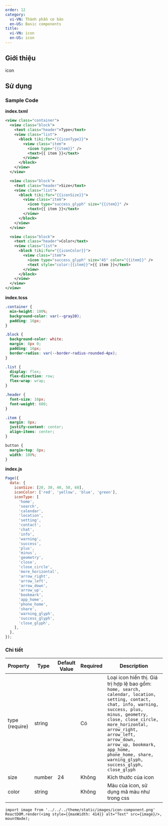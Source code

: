 ```yaml
---
order: 12
category:
  vi-VN: Thành phần cơ bản
  en-US: Basic components
title:
  vi-VN: icon
  en-US: icon
---
```


## Giới thiệu

icon

## Sử dụng

### Sample Code

**index.txml**

```xml
<view class="container">
  <view class="block">
    <text class="header">Type</text>
    <view class="list">
      <block tiki:for="{{iconType}}">
        <view class="item">
          <icon type="{{item}}" />
          <text>{{ item }}</text>
        </view>
      </block>
    </view>
  </view>

  <view class="block">
    <text class="header">Size</text>
    <view class="list">
      <block tiki:for="{{iconSize}}">
        <view class="item">
          <icon type="success_glyph" size="{{item}}" />
          <text>{{ item }}</text>
        </view>
      </block>
    </view>
  </view>

  <view class="block">
    <text class="header">Color</text>
    <view class="list">
      <block tiki:for="{{iconColor}}">
        <view class="item">
          <icon type="success_glyph" size="45" color="{{item}}" />
          <text style="color:{{item}}">{{ item }}</text>
        </view>
      </block>
    </view>
  </view>
</view>
```

**index.tcss**

```css
.container {
  min-height: 100%;
  background-color: var(--gray20);
  padding: 16px;
}

.block {
  background-color: white;
  margin: 8px 0;
  padding: 16px;
  border-radius: var(--border-radius-rounded-4px);
}

.list {
  display: flex;
  flex-direction: row;
  flex-wrap: wrap;
}

.header {
  font-size: 16px;
  font-weight: 600;
}

.item {
  margin: 8px;
  justify-content: center;
  align-items: center;
}

button {
  margin-top: 8px;
  width: 100%;
}
```

**index.js**

```js
Page({
  data: {
    iconSize: [20, 30, 40, 50, 60],
    iconColor: ['red', 'yellow', 'blue', 'green'],
    iconType: [
      'home',
      'search',
      'calendar',
      'location',
      'setting',
      'contact',
      'chat',
      'info',
      'warning',
      'success',
      'plus',
      'minus',
      'geometry',
      'close',
      'close_circle',
      'more_horizontal',
      'arrow_right',
      'arrow_left',
      'arrow_down',
      'arrow_up',
      'bookmark',
      'app_home',
      'phone_home',
      'share',
      'warning_glyph',
      'success_glyph',
      'close_glyph',
    ],
  },
});
```

### Chi tiết

| Property       | Type   | Default Value | Required | Description                                                                                                                                                                                                                                                                                                                  |
| -------------- | ------ | ------------- | -------- | ---------------------------------------------------------------------------------------------------------------------------------------------------------------------------------------------------------------------------------------------------------------------------------------------------------------------------- |
| type (require) | string |               | Có       | Loại icon hiển thị. Giá trị hợp lệ bao gồm: `home, search, calendar, location, setting, contact, chat, info, warning, success, plus, minus, geometry, close, close_circle, more_horizontal, arrow_right, arrow_left, arrow_down, arrow_up, bookmark, app_home, phone_home, share, warning_glyph, success_glyph, close_glyph` |
| size           | number | 24            | Không    | Kích thước của icon                                                                                                                                                                                                                                                                                                          |
| color          | string |               | Không    | Màu của icon, sử dụng mã màu như trong css                                                                                                                                                                                                                                                                                   |

```__react
import image from '../../../theme/static/images/icon-component.png'
ReactDOM.render(<img style={{maxWidth: 414}} alt="Text" src={image}/>, mountNode);
```
